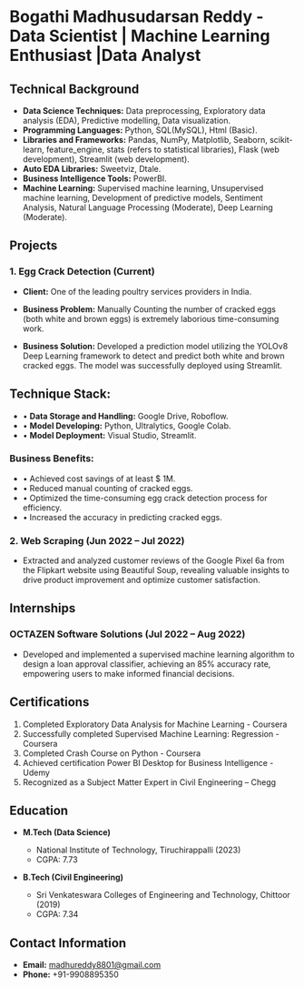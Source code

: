 # Bogathi Madhusudarsan Reddy - Data Scientist | Machine Learning Enthusiast |Data Analyst

## Technical Background
- **Data Science Techniques:** Data preprocessing, Exploratory data analysis (EDA), Predictive modelling, Data visualization.
- **Programming Languages:** Python, SQL(MySQL), Html (Basic).
- **Libraries and Frameworks:** Pandas, NumPy, Matplotlib, Seaborn, scikit-learn, feature_engine, stats (refers to statistical libraries), Flask (web development), Streamlit (web development).
- **Auto EDA Libraries:** Sweetviz, Dtale.
- **Business Intelligence Tools:** PowerBI.
- **Machine Learning:** Supervised machine learning, Unsupervised machine learning, Development of predictive models, Sentiment Analysis, Natural Language Processing (Moderate), Deep Learning (Moderate).

## Projects
### 1. Egg Crack Detection (Current)
- **Client:** One of the leading poultry services providers in India.
  
- **Business Problem:** Manually Counting the number of cracked eggs (both white and brown eggs)
is extremely laborious time-consuming work.

- **Business Solution:** Developed a prediction model utilizing the YOLOv8 Deep Learning 
framework to detect and predict both white and brown cracked eggs. The model was successfully 
deployed using Streamlit.

## Technique Stack:
- • **Data Storage and Handling:** Google Drive, Roboflow.
- • **Model Developing:** Python, Ultralytics, Google Colab.
- • **Model Deployment:** Visual Studio, Streamlit.
### Business Benefits:
- • Achieved cost savings of at least $ 1M.
- • Reduced manual counting of cracked eggs.
- • Optimized the time-consuming egg crack detection process for efficiency.
- • Increased the accuracy in predicting cracked eggs.

### 2. Web Scraping (Jun 2022 – Jul 2022)
- Extracted and analyzed customer reviews of the Google Pixel 6a from the Flipkart website using Beautiful Soup, revealing valuable insights to drive product improvement and optimize customer satisfaction.

## Internships
### OCTAZEN Software Solutions (Jul 2022 – Aug 2022)
- Developed and implemented a supervised machine learning algorithm to design a loan approval classifier, achieving an 85% accuracy rate, empowering users to make informed financial decisions.

## Certifications
1. Completed Exploratory Data Analysis for Machine Learning - Coursera
2. Successfully completed Supervised Machine Learning: Regression - Coursera
3. Completed Crash Course on Python - Coursera
4. Achieved certification Power BI Desktop for Business Intelligence - Udemy
5. Recognized as a Subject Matter Expert in Civil Engineering – Chegg

## Education
- **M.Tech (Data Science)**
  - National Institute of Technology, Tiruchirappalli (2023)
  - CGPA: 7.73
  
- **B.Tech (Civil Engineering)**
  - Sri Venkateswara Colleges of Engineering and Technology, Chittoor (2019)
  - CGPA: 7.34

## Contact Information
- **Email:** madhureddy8801@gmail.com
- **Phone:** +91-9908895350
